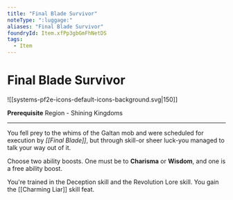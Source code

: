 ```yaml
---
title: "Final Blade Survivor"
noteType: ":luggage:"
aliases: "Final Blade Survivor"
foundryId: Item.xfPp3gbGmFhNetDS
tags:
  - Item
---
```


# Final Blade Survivor
![[systems-pf2e-icons-default-icons-background.svg|150]]

**Prerequisite** Region - Shining Kingdoms

* * *

You fell prey to the whims of the Galtan mob and were scheduled for execution by _[[Final Blade]]_, but through skill-or sheer luck-you managed to talk your way out of it.

Choose two ability boosts. One must be to **Charisma** or **Wisdom**, and one is a free ability boost.

You're trained in the Deception skill and the Revolution Lore skill. You gain the [[Charming Liar]] skill feat.
